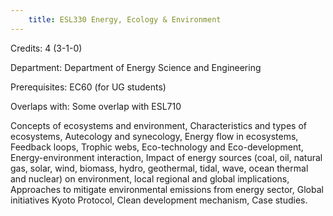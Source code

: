 ```yaml
---
    title: ESL330 Energy, Ecology & Environment
---
```

Credits: 4 (3-1-0)

Department: Department of Energy Science and Engineering

Prerequisites: EC60 (for UG students)

Overlaps with: Some overlap with ESL710

Concepts of ecosystems and environment, Characteristics and types of ecosystems, Autecology and synecology, Energy flow in ecosystems, Feedback loops, Trophic webs, Eco-technology and Eco-development, Energy-environment interaction, Impact of energy sources (coal, oil, natural gas, solar, wind, biomass, hydro, geothermal, tidal, wave, ocean thermal and nuclear) on environment, local regional and global implications, Approaches to mitigate environmental emissions from energy sector, Global initiatives Kyoto Protocol, Clean development mechanism, Case studies.